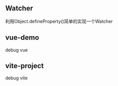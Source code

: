 ## Watcher
利用Object.defineProperty()简单的实现一个Watcher


## vue-demo
debug vue

## vite-project
debug vite